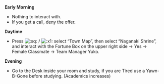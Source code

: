**Early Morning**

- Nothing to interact with.
- If you get a call, deny the offer.

**Daytime**

- Press ![:sq:](/assets/square.png) / ![:x1:](/assets/x1.png) select “Town Map”, then select “Naganaki Shrine”, and interact with the Fortune Box on the upper right side -> Yes -> Female Classmate -> Team Manager Yuko.

**Evening**

- Go to the Desk inside your room and study, if you are Tired use a Yawn-B-Gone before studying. (Academics increases)
